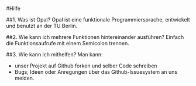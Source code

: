 #Hilfe

##1. Was ist Opal?
Opal ist eine funktionale Programmiersprache, entwickelt und benutzt an der TU Berlin.

##2. Wie kann ich mehrere Funktionen hintereinander ausführen?
Einfach die Funktionsaufrufe mit einem Semicolon trennen.

##3. Wie kann ich mithelfen?
Man kann:
* unser Projekt auf Github forken und selber Code schreiben
* Bugs, Ideen oder Anregungen über das Github-Issuesystem an uns melden.
